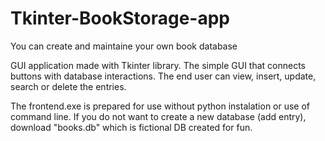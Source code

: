 # Tkinter-BookStorage-app
You can create and maintaine your own book database

GUI application made with Tkinter library. The simple GUI that connects buttons with database interactions. The end user can view, insert, update, search or delete the entries. 

The frontend.exe is prepared for use without python instalation or use of command line. 
If you do not want to create a new database (add entry), download "books.db" which is fictional DB created for fun. 
